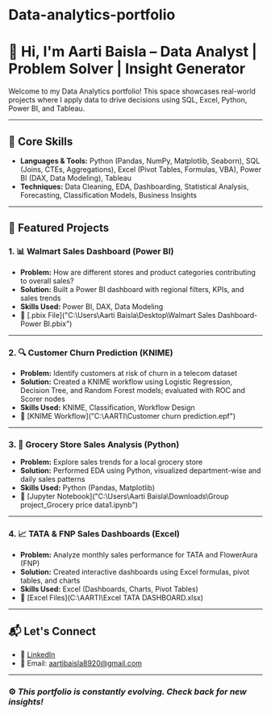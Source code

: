 # Data-analytics-portfolio
# 👋 Hi, I'm Aarti Baisla – Data Analyst | Problem Solver | Insight Generator

Welcome to my Data Analytics portfolio! This space showcases real-world projects where I apply data to drive decisions using SQL, Excel, Python, Power BI, and Tableau.

---

## 🧰 Core Skills

- **Languages & Tools:** Python (Pandas, NumPy, Matplotlib, Seaborn), SQL (Joins, CTEs, Aggregations), Excel (Pivot Tables, Formulas, VBA), Power BI (DAX, Data Modeling), Tableau
- **Techniques:** Data Cleaning, EDA, Dashboarding, Statistical Analysis, Forecasting, Classification Models, Business Insights


---

## 📁 Featured Projects

### 1. 📊 Walmart Sales Dashboard (Power BI)
- **Problem:** How are different stores and product categories contributing to overall sales?
- **Solution:** Built a Power BI dashboard with regional filters, KPIs, and sales trends
- **Skills Used:** Power BI, DAX, Data Modeling
- 📁 [.pbix File]("C:\Users\Aarti Baisla\Desktop\Walmart Sales Dashboard-Power BI.pbix")

---

### 2. 🔍 Customer Churn Prediction (KNIME)
- **Problem:** Identify customers at risk of churn in a telecom dataset
- **Solution:** Created a KNIME workflow using Logistic Regression, Decision Tree, and Random Forest models; evaluated with ROC and Scorer nodes
- **Skills Used:** KNIME, Classification, Workflow Design
- 📁 [KNIME Workflow]("C:\AARTI\Customer churn prediction.epf")

---

### 3. 🛒 Grocery Store Sales Analysis (Python)
- **Problem:** Explore sales trends for a local grocery store
- **Solution:** Performed EDA using Python, visualized department-wise and daily sales patterns
- **Skills Used:** Python (Pandas, Matplotlib)
- 📁 [Jupyter Notebook]("C:\Users\Aarti Baisla\Downloads\Group project_Grocery price data1.ipynb")

---

### 4. 📈 TATA & FNP Sales Dashboards (Excel)
- **Problem:** Analyze monthly sales performance for TATA and FlowerAura (FNP)
- **Solution:** Created interactive dashboards using Excel formulas, pivot tables, and charts
- **Skills Used:** Excel (Dashboards, Charts, Pivot Tables)
- 📁 [Excel Files](C:\AARTI\Excel TATA DASHBOARD.xlsx)

---



## 📬 Let's Connect

- 💼 [LinkedIn](https://www.linkedin.com/in/aarti-baisla-b359071a7)
- 💌 Email: [aartibaisla8920@gmail.com](mailto:aartibaisla8920@gmail.com)

---

### ⚙️ *This portfolio is constantly evolving. Check back for new insights!*

